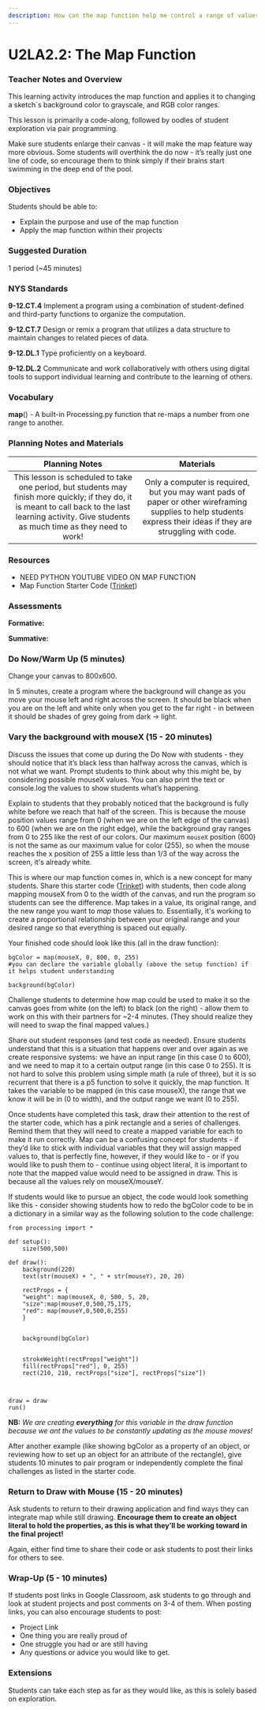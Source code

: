 ```yaml
---
description: How can the map function help me control a range of values?
---
```


# U2LA2.2: The Map Function

### Teacher Notes and Overview

This learning activity introduces the map function and applies it to changing a sketch\`s background color to grayscale, and RGB color ranges.

This lesson is primarily a code-along, followed by oodles of student exploration via pair programming.

Make sure students enlarge their canvas - it will make the map feature way more obvious. Some students will overthink the do now - it’s really just one line of code, so encourage them to think simply if their brains start swimming in the deep end of the pool.

### Objectives

Students should be able to:

* Explain the purpose and use of the map function&#x20;
* Apply the map function within their projects

### Suggested Duration

1 period (\~45 minutes)

### NYS Standards

**9-12.CT.4** Implement a program using a combination of student-defined and third-party functions to organize the computation.

**9-12.CT.7** Design or remix a program that utilizes a data structure to maintain changes to related pieces of data.

**9-12.DL.1** Type proficiently on a keyboard.

**9-12.DL.2** Communicate and work collaboratively with others using digital tools to support individual learning and contribute to the learning of others.

### Vocabulary

**map**() - A built-in Processing.py function that re-maps a number from one range to another.

### Planning Notes and Materials

|                                                                                              Planning Notes                                                                                             |                                                                             Materials                                                                            |
| :-----------------------------------------------------------------------------------------------------------------------------------------------------------------------------------------------------: | :--------------------------------------------------------------------------------------------------------------------------------------------------------------: |
| This lesson is scheduled to take one period, but students may finish more quickly; if they do, it is meant to call back to the last learning activity. Give students as much time as they need to work! | Only a computer is required, but you may want pads of paper or other wireframing supplies to help students express their ideas if they are struggling with code. |

### Resources

* NEED PYTHON YOUTUBE VIDEO ON MAP FUNCTION
* Map Function Starter Code ([Trinket](https://trinket.io/library/trinkets/e9c1ef04d7))

### Assessments

**Formative:**

**Summative:**

### Do Now/Warm Up (5 minutes)

Change your canvas to 800x600.

In 5 minutes, create a program where the background will change as you move your mouse left and right across the screen. It should be black when you are on the left and white only when you get to the far right - in between it should be shades of grey going from dark → light.

### Vary the background with mouseX (15 - 20 minutes)

Discuss the issues that come up during the Do Now with students - they should notice that it’s black less than halfway across the canvas, which is not what we want. Prompt students to think about why this might be, by considering possible mouseX values. You can also print the text or console.log the values to show students what’s happening.

Explain to students that they probably noticed that the background is fully white before we reach that half of the screen. This is because the mouse position values range from 0 (when we are on the left edge of the canvas) to 600 (when we are on the right edge), while the background gray ranges from 0 to 255 like the rest of our colors. Our maximum `mouseX` position (600) is not the same as our maximum value for color (255), so when the mouse reaches the x position of 255 a little less than 1/3 of the way across the screen, it's already white.

This is where our map function comes in, which is a new concept for many students. Share this starter code ([Trinket](https://trinket.io/library/trinkets/e9c1ef04d7)) with students, then code along mapping mouseX from 0 to the width of the canvas, and run the program so students can see the difference. Map takes in a value, its original range, and the new range you want to _map_ those values to. Essentially, it's working to create a proportional relationship between your original range and your desired range so that everything is spaced out equally.

Your finished code should look like this (all in the draw function):

```
bgColor = map(mouseX, 0, 800, 0, 255) 
#you can declare the variable globally (above the setup function) if it helps student understanding

background(bgColor)
```

Challenge students to determine how map could be used to make it so the canvas goes from white (on the left) to black (on the right) - allow them to work on this with their partners for \~2-4 minutes. (They should realize they will need to swap the final mapped values.)

Share out student responses (and test code as needed). Ensure students understand that this is a situation that happens over and over again as we create responsive systems: we have an input range (in this case 0 to 600), and we need to map it to a certain output range (in this case 0 to 255). It is not hard to solve this problem using simple math (a rule of three), but it is so recurrent that there is a p5 function to solve it quickly, the map function. It takes the variable to be mapped (in this case mouseX), the range that we know it will be in (0 to width), and the output range we want (0 to 255).

Once students have completed this task, draw their attention to the rest of the starter code, which has a pink rectangle and a series of challenges. Remind them that they will need to create a mapped variable for each to make it run correctly. Map can be a confusing concept for students - if they’d like to stick with individual variables that they will assign mapped values to, that is perfectly fine, however, if they would like to - or if you would like to push them to - continue using object literal, it is important to note that the mapped value would need to be assigned in draw. This is because all the values rely on mouseX/mouseY.

If students would like to pursue an object, the code would look something like this - consider showing students how to redo the bgColor code to be in a dictionary in a similar way as the following solution to the code challenge:

```
from processing import *

def setup():
    size(500,500)

def draw():
    background(220)
    text(str(mouseX) + ", " + str(mouseY), 20, 20)
    
    rectProps = {
    "weight": map(mouseX, 0, 500, 5, 20, 
    "size":map(mouseY,0,500,75,175,
    "red": map(mouseY,0,500,0,255)
    }


    background(bgColor)
    
    
    strokeWeight(rectProps["weight"])
    fill(rectProps["red"], 0, 255)
    rect(210, 210, rectProps["size"], rectProps["size"])

    

draw = draw
run()
```

**NB:** _We are creating **everything** for this variable in the draw function because we ant the values to be constantly updating as the mouse moves!_

After another example (like showing bgColor as a property of an object, or reviewing how to set up an object for an attribute of the rectangle), give students 10 minutes to pair program or independently complete the final challenges as listed in the starter code.

### Return to Draw with Mouse (15 - 20 minutes)

Ask students to return to their drawing application and find ways they can integrate map while still drawing. **Encourage them to create an object literal to hold the properties, as this is what they’ll be working toward in the final project!**

Again, either find time to share their code or ask students to post their links for others to see.

### Wrap-Up (5 - 10 minutes)

If students post links in Google Classroom, ask students to go through and look at student projects and post comments on 3-4 of them. When posting links, you can also encourage students to post:

* Project Link&#x20;
* One thing you are really proud of&#x20;
* One struggle you had or are still having&#x20;
* Any questions or advice you would like to get.

### Extensions

Students can take each step as far as they would like, as this is solely based on exploration.
